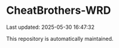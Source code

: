 # CheatBrothers-WRD

Last updated: 2025-05-30 16:47:32

This repository is automatically maintained.
